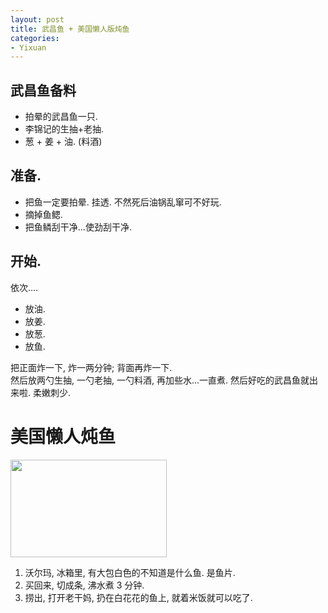 ```yaml
---
layout: post
title: 武昌鱼 + 美国懒人版炖鱼
categories:
- Yixuan
---
```


## 武昌鱼备料

* 拍晕的武昌鱼一只.
* 李锦记的生抽+老抽.
* 葱 + 姜 + 油. (料酒)

## 准备.
* 把鱼一定要拍晕. 挂透. 不然死后油锅乱窜可不好玩.
* 摘掉鱼鳃.
* 把鱼鳞刮干净...使劲刮干净.

##  开始.
依次….

* 放油.
* 放姜.
* 放葱.
* 放鱼.

把正面炸一下, 炸一两分钟; 背面再炸一下.  
然后放两勺生抽, 一勺老抽, 一勺料酒, 再加些水...一直煮.
然后好吃的武昌鱼就出来啦. 柔嫩刺少.



# 美国懒人炖鱼

<img width="250" height="156" class="img-responsive" src="http://openmindclub.qiniudn.com/Yixuan/image/fish.jpg">

1. 沃尔玛, 冰箱里, 有大包白色的不知道是什么鱼. 是鱼片.
2. 买回来, 切成条, 沸水煮 3 分钟.
3. 捞出, 打开老干妈, 扔在白花花的鱼上, 就着米饭就可以吃了.
